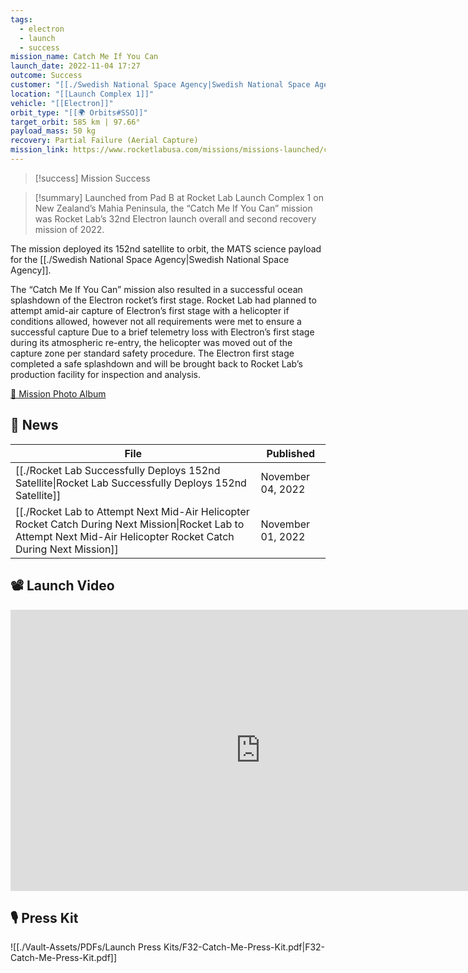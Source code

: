 ```yaml
---
tags:
  - electron
  - launch
  - success
mission_name: Catch Me If You Can
launch_date: 2022-11-04 17:27
outcome: Success
customer: "[[./Swedish National Space Agency|Swedish National Space Agency]]"
location: "[[Launch Complex 1]]"
vehicle: "[[Electron]]"
orbit_type: "[[🌍 Orbits#SSO]]"
target_orbit: 585 km | 97.66°
payload_mass: 50 kg
recovery: Partial Failure (Aerial Capture)
mission_link: https://www.rocketlabusa.com/missions/missions-launched/catch-me-if-you-can/
---
```

>[!success] Mission Success

>[!summary]
Launched from Pad B at Rocket Lab Launch Complex 1 on New Zealand’s Mahia Peninsula, the “Catch Me If You Can” mission was Rocket Lab’s 32nd Electron launch overall and second recovery mission of 2022.
>
The mission deployed its 152nd satellite to orbit, the MATS science payload for the [[./Swedish National Space Agency|Swedish National Space Agency]]. 
>
The “Catch Me If You Can” mission also resulted in a successful ocean splashdown of the Electron rocket’s first stage. Rocket Lab had planned to attempt amid-air capture of Electron’s first stage with a helicopter if conditions allowed, however not all requirements were met to ensure a successful capture Due to a brief telemetry loss with Electron’s first stage during its atmospheric re-entry, the helicopter was moved out of the capture zone per standard safety procedure. The Electron first stage completed a safe splashdown and will be brought back to Rocket Lab’s production facility for inspection and analysis.
>
[📸 Mission Photo Album](https://www.flickr.com/photos/rocketlab/albums/72177720303420541/)

## 📰 News
| File                                                                                                                                                                       | Published         |
| -------------------------------------------------------------------------------------------------------------------------------------------------------------------------- | ----------------- |
| [[./Rocket Lab Successfully Deploys 152nd Satellite\|Rocket Lab Successfully Deploys 152nd Satellite]]                                                               | November 04, 2022 |
| [[./Rocket Lab to Attempt Next Mid-Air Helicopter Rocket Catch During Next Mission\|Rocket Lab to Attempt Next Mid-Air Helicopter Rocket Catch During Next Mission]] | November 01, 2022 |


## 📽️ Launch Video

<iframe width="800" height="450" src="https://www.youtube.com/embed/PVTwEn9GdsA" title="Rocket Lab&#39;s Electron - Catch Me If You Can Mission" frameborder="0" allow="accelerometer; autoplay; clipboard-write; encrypted-media; gyroscope; picture-in-picture; web-share" referrerpolicy="strict-origin-when-cross-origin" allowfullscreen></iframe>     

## 🎙️ Press Kit

![[./Vault-Assets/PDFs/Launch Press Kits/F32-Catch-Me-Press-Kit.pdf|F32-Catch-Me-Press-Kit.pdf]]